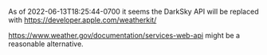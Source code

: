 As of 2022-06-13T18:25:44-0700 it seems the DarkSky API will be replaced with https://developer.apple.com/weatherkit/

https://www.weather.gov/documentation/services-web-api might be a reasonable alternative.
